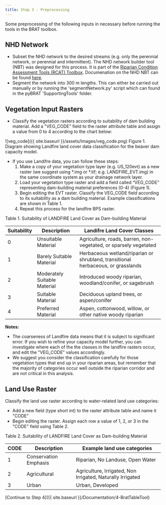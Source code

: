 ```yaml
---
title: Step 3 - Preprocessing
---
```


Some preprocessing of the following inputs in necessary before running the tools in the BRAT toolbox.

## NHD Network

- Subset the NHD network to the desired streams (e.g. only the perennial network, or perennial and intermittent).  The NHD network builder tool (NBT) was designed for this process.  It is part of the [Riparian Condition Assessment Tools (RCAT) Toolbox](https://github.com/Riverscapes/RCAT).  Documenation on the NHD NBT can be found [here](https://bitbucket.org/jtgilbert/riparian-condition-assessment-tools/wiki/Tool_Documentation/Version_1.0/NHD_Network_Builder).
- Segment the network into 300 m lengths.  This can either be carried out manually or by running the 'segmentNetwork.py' script which can found in the pyBRAT 'SupportingTools' folder.

## Vegetation Input Rasters

- Classify the vegetation rasters according to suitability of dam building material.  Add a "VEG_CODE" field to the raster attribute table and assign a value from 0 to 4 according to the chart below:

![veg_code]({{ site.baseurl }}/assets/Images/veg_code.png)
Figure 1. Diagram showing Landfire land cover data classification for the beaver dam capacity model.

- If you use Landifre data, you can follow these steps:
  1. Make a copy of your vegetation type layer (e.g.  US_120evt) as a new raster (we suggest using *.img or *.tif; e.g. LANDFIRE_EVT.img) in the same coordinate system as your drainage network layer.
  2. Load your vegetation type raster and add a field called “VEG_CODE” representing dam-building material preferences (0-4) (Figure 1).  
  3. Begin editing the EVT raster.  Classify the VEG_CODE field according to its suitability as a dam building material.  Example classifications are shown in Table 1.  
  4. Repeat this process for the landfire BPS raster.

Table 1. Suitability of LANDFIRE Land Cover as Dam-building Material 

| Suitability | Description                  | Landifre Land Cover Classes              |
| ----------- | ---------------------------- | ---------------------------------------- |
| 0           | Unsuitable Material          | Agriculture, roads, barren, non-vegetated, or sparsely vegetated |
| 1           | Barely Suitable Material     | Herbaceous wetland/riparian or shrubland, transitional herbaceous, or grasslands |
| 2           | Moderately Suitable Material | Introduced woody riparian, woodland/conifer, or sagebrush |
| 3           | Suitable Material            | Deciduous upland trees, or aspen/conifer |
| 4           | Preferred Material           | Aspen, cottonwood, willow, or other native woody riparian |

**Notes:** 
- The coarseness of Landfire data means that it is subject to significant error.  If you wish to refine your capacity model further, you can investigate where each of the the classes in the landfire rasters occur, and edit the "VEG_CODE" values accordingly.
- We suggest you consider the classification carefully for those vegetation types that end up in your riparian areas, but remember that the majority of categories occur well outside the riparian corridor and are not critical in this analysis.

## Land Use Raster

Classify the land use raster according to water-related land use categories:

- Add a new field (type short int) to the raster attribute table and name it "CODE"
- Begin editing the raster.  Assign each row a value of 1, 2, or 3 in the  "CODE" field using Table 2.

Table 2. Suitability of LANDFIRE Land Cover as Dam-building Material 

| CODE |Description |Example land use categories|
|----------|---------|----------------------|
|1|Conservation Emphasis|Riparian, No Landuse, Open Water|
|2|Agricultural|Agriculture, Irrigated, Non Irrigated, Naturally Irrigated|
|3|Urban|Urban, Developed|

[Continue to Step 4]({{ site.baseurl }}/Documentation/4-BratTableTool)